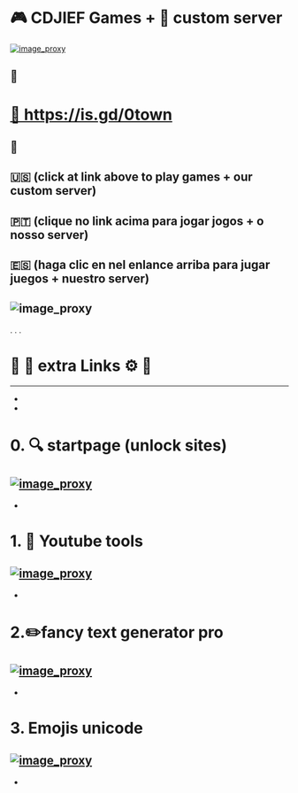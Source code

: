 # 🎮 CDJIEF Games + 🍎 custom server 

<a href="https://0123jogos.webnode.com">![image_proxy](https://i.postimg.cc/1XRFz5d1/cdjieftown.png)</a>


📌 
--------------

<body>
 <h1><a href="https://0123jogos.webnode.com" rel="nofollow" target="_blank">🔗 https://is.gd/0town</a></h1>
 </body>

📌 
--------------


🇺🇸  (click at link above to play games + our custom server) 
-
🇵🇹  (clique no link acima para jogar jogos + o nosso server) 
-
🇪🇸  (haga clic en nel enlance arriba para jugar juegos + nuestro server)
-


 ![image_proxy](https://i.postimg.cc/kM8ZdK8s/gtl.png)
 -
 .
 .
 .
 #  <h1>🔗 🦜 extra Links ⚙️ 🔨</h1>
 ----------------
-
-
# 0. 🔍 startpage (unlock sites)

<a href="https://startpage.com">![image_proxy](https://icons.iconarchive.com/icons/aha-soft/free-global-security/128/Global-Network-icon.png)</a>
-
-
# 1. 🎈 Youtube tools

<a href="https://cdjief.webnode.com/ytferramentas">![image_proxy](https://icons.iconarchive.com/icons/guillendesign/variations-3/128/Youtube-icon.png)</a>
-
-
# 2.✏️fancy text generator pro

<a href="https://cdjief.github.io/apps/textogerador">![image_proxy](https://icons.iconarchive.com/icons/emoopo/darktheme-folder/128/Folder-Text-Fonts-icon.png)</a>
-
-
# 3. Emojis unicode

<a href="https://cdjief.php1h.com/viewtopic.php?f=300&t=4811">![image_proxy](https://icons.iconarchive.com/icons/designbolts/religious-symbol/128/Raelian-symbol-icon.png)</a>
-
-

